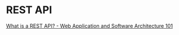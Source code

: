 # REST API

[What is a REST API? - Web Application and Software Architecture 101](https://www.educative.io/courses/web-application-software-architecture-101/qADAzX6yorR)